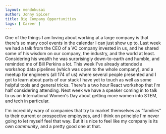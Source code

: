 ```yaml
---
layout: mendokusai
author: Jonny Spicer
title: Big Company Opportunities
tags: [ Career ]
---
```

One of the things I am loving about working at a large company is that there's
so many cool events in the calendar I can just show up to. Last week we had a
talk from the CEO of a VC company invested in us, and he shared some of his
wisdom on our company, the industry, and the world at least. Considering his
wealth he was surprisingly down-to-earth and humble, and reminded me of Bill
Perkins a lot. This week I've already attended a workshop data pipelines (which
was open to the whole company), and a meetup for engineers (all 174 of us) where
several people presented and I got to learn about parts of our stack I have
yet to touch as well as some helpful tools and general tricks. There's a two
hour React workshop that I'm half considering attending. Next week we have
a speaker coming in to talk to us on International Women's Day about getting more
women into STEM, and tech in particular.

I'm incredibly wary of companies that try to market themselves as "families" to
their current or prospective employees, and I think on principle I'm never going
to let myself feel that way. But it is nice to feel like my company is its own
*community*, and a pretty good one at that.
